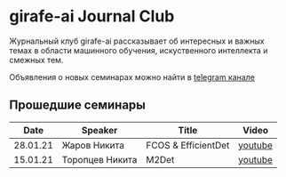 # girafe-ai Journal Club

Журнальный клуб girafe-ai рассказывает об интересных и важных темах в области машинного обучения, искуственного интеллекта и смежных тем.

Объявления о новых семинарах можно найти в [telegram канале](https://t.me/girafe_ai_journal)

## Прошедшие семинары

Date | Speaker | Title | Video
---|---|---|---
28.01.21 | Жаров Никита | FCOS & EfficientDet | [youtube](https://youtu.be/y8RWgDVi2FE)
15.01.21 | Торопцев Никита | M2Det | [youtube](https://youtu.be/ZRFLBldLfp4)
